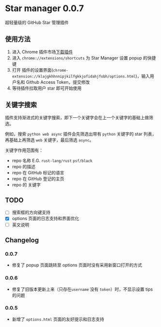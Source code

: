 # Star manager 0.0.7
超轻量级的 GitHub Star 管理插件

## 使用方法
1. 进入 Chrome 插件市场[下载插件](https://chrome.google.com/webstore/detail/star-manager/klajgkhhnnipjkilfgkkjofidahjfobh)
2. 进入 `chrome://extensions/shortcuts` 为 Star Manager 设置 popup 的快捷键
3. 打开 插件的设置界面(`chrome-extension://klajgkhhnnipjkilfgkkjofidahjfobh/options.html`)，输入用户名和 Github Access Token，提交修改
4. 等待插件拉取用户 star 即可开始使用

## 关键字搜索
插件支持渐进式的关键字搜索，即下一个关键字会在上一个关键字的基础上做筛选。

例如，搜索 `python web async` 插件会先筛选出带有 `python` 关键字的 star 列表，再基础上再筛选 `web` 关键字，最后筛选 `async`。

关键字作用范围有：
- repo 名称 E.G. `rust-lang/rust` `psf/black`
- repo 的描述
- repo 在 GitHub 标记的语言
- repo 在 GitHub 登记的主页
- repo 的 关键字


## TODO
- [ ] 搜索框的方向键支持
- [x] options 页面的日志支持和界面优化
- [ ] 英文说明

## Changelog
### 0.0.7
 - 修复了 popup 页面跳转至 options 页面时没有采用新窗口打开的方式
### 0.0.6
 - 修复了旧版本更新上来（只存在`username` 没有 `token`）时，不显示设置 tips 的问题
### 0.0.5
 - 新增了 `options.html` 页面的友好提示和日志支持
